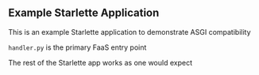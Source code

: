 Example Starlette Application
---

This is an example Starlette application to demonstrate ASGI compatibility

`handler.py` is the primary FaaS entry point

The rest of the Starlette app works as one would expect

